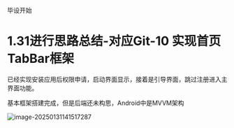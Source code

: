 毕设开始

# 1.31进行思路总结-对应Git-10 实现首页TabBar框架

已经实现安装应用后权限申请，启动界面显示，接着是引导界面，跳过注册进入主界面功能。

基本框架搭建完成，但是后端还未构思，Android中是MVVM架构

![image-20250131141517287](https://cdn.jsdelivr.net/gh/xsl2/images/img/202501311416446.png)

